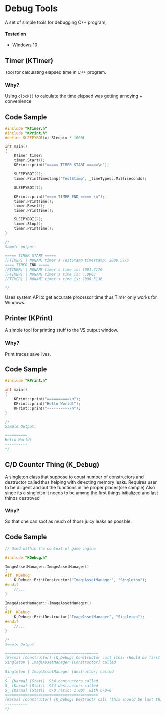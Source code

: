 # Debug Tools
A set of simple tools for debugging C++ program;

#### Tested on
* Windows 10

## Timer (KTimer)
Tool for calculating elapsed time in C++ program.

### Why?
Using `clock()` to calculate the time elapsed was getting annoying + convenience

## Code Sample
```cpp
#include "KTimer.h"
#include "KPrint.h"
#define SLEEPYBOI(x) Sleep(x * 1000)

int main()
{
	KTimer timer;
	timer.Start();
	KPrint::print("===== TIMER START =====\n");

	SLEEPYBOI(2);
	timer.PrintTimestamp("TestStamp", _timeTypes::Milliseconds);

	SLEEPYBOI(1);

	KPrint::print("==== TIMER END ===== \n");
	timer.PrintTime();
	timer.Reset();
	timer.PrintTime();

	SLEEPYBOI(2);
	timer.Stop();
	timer.PrintTime();
}

/*
Sample output:

===== TIMER START =====
[FTIMER] | NONAME timer's TestStamp timestamp: 2000.5275
==== TIMER END =====
[FTIMER] | NONAME timer's time is: 3001.7170
[FTIMER] | NONAME timer's time is: 0.0003
[FTIMER] | NONAME timer's time is: 2000.3136

*/
```
Uses system API to get accurate processor time thus Timer only works for Windows.


## Printer (KPrint)
A simple tool for printing stuff to the VS output window.

### Why?
Print traces save lives.

## Code Sample
```cpp
#include "KPrint.h"

int main()
{
	KPrint::print("==========\n");
	KPrint::print("Hello World!");
	KPrint::print("----------\n");
}

/*
Sample Output:

==========
Hello World!
----------
*/
```


## C/D Counter Thing (K_Debug)
A singleton class that suppose to count number of constructors and destructor called thus helping with detecting memory leaks.
Requires user to be diligent and put the functions in the proper places(see sample) 
Also since its a singleton it needs to be among the first things initialized and last things destroyed

### Why?
So that one can spot as much of those juicy leaks as possible.

## Code Sample
```cpp
// Used within the context of game engine

#include "KDebug.h"

ImageAssetManager::ImageAssetManager()
{
#if _KDebug
	K_Debug::PrintConstructor("ImageAssetManager", "Singleton");
#endif
	//...
}

ImageAssetManager::~ImageAssetManager()
{
#if _KDebug
	K_Debug::PrintDestructor("ImageAssetManager", "Singleton");
#endif
	//...
}

/*
Sample Output: 

==========================================
[Karma] [Constructor] [K_Debug] Constructor call (this should be first thing called) 
Singleton | ImageAssetManager [Constructor] called
...
Singleton | ImageAssetManager [destructor] called
...
S_ [Karma] [Stats]	934 contructors called 
S_ [Karma] [Stats]	934 destructors called 
S_ [Karma] [Stats]	C/D ratio: 1.000  with C-D=0 
==========================================
[Karma] [Constructor] [K_Debug] Destructr call (this should be last thing called) 
----------
*/
```




